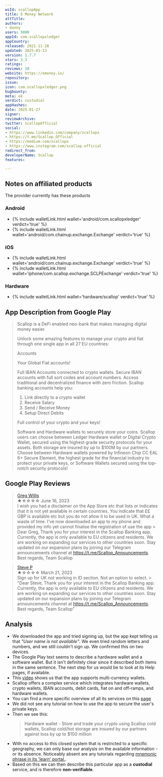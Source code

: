 ```yaml
---
wsId: scallopApp
title: E Money Network
altTitle: 
authors:
- danny
users: 5000
appId: com.scallopxledger
appCountry: 
released: 2021-11-28
updated: 2025-03-13
version: 1.7.7
stars: 3.3
ratings: 
reviews: 10
website: https://emoney.io/
repository: 
issue: 
icon: com.scallopxledger.png
bugbounty: 
meta: ok
verdict: custodial
appHashes: 
date: 2025-01-27
signer: 
reviewArchive: 
twitter: ScallopOfficial
social:
- https://www.linkedin.com/company/scallopx
- https://t.me/Scallop_Official
- https://medium.com/scallopx
- https://www.instagram.com/scallop.official
redirect_from: 
developerName: Scallop
features: 

---
```


## Notes on affiliated products 

The provider currently has these products

### Android

- {% include walletLink.html wallet='android/com.scallopxledger' verdict='true' %}
- {% include walletLink.html wallet='android/com.chainup.exchange.Exchange' verdict='true' %}

### iOS

- {% include walletLink.html wallet='android/com.chainup.exchange.Exchange' verdict='true' %}
- {% include walletLink.html wallet='iphone/com.scallop.exchange.SCLPExchange' verdict='true' %}

### Hardware 

- {% include walletLink.html wallet='hardware/scallop' verdict='true' %}

## App Description from Google Play

> Scallop is a DeFi enabled neo-bank that makes managing digital money easier.
>
> Unlock some amazing features to manage your crypto and fiat through one single app in all 27 EU countries:
>
> Accounts
> 
> Your Global Fiat accounts!
>
> Full IBAN Accounts connected to crypto wallets. Secure IBAN accounts with full sort codes and account numbers. Access traditional and decentralized finance with zero friction. Scallop banking accounts help you:
> 1. Link directly to a crypto wallet
> 2. Receive Salary
> 3. Send / Receive Money
> 4. Setup Direct Debits
> 
> Full control of your crypto and your keys!
> 
> Software and Hardware wallets to securely store your coins. Scallop users can choose between Ledger Hardware wallet or Digital Crypto Wallet, secured using the highest grade security protocols for your assets. Both storage are insured by up to $100M by our partners. Choose between Hardware wallets powered by Infineon Chip CC EAL 6+ Secure Element, the highest grade for the financial industry to protect your private keys, or Software Wallets secured using the top-notch security protocols!

## Google Play Reviews

> [Greg Willis](https://play.google.com/store/apps/details?id=com.scallopxledger&gl=li)<br>
  ★☆☆☆☆ June 16, 2023 <br>
       I wish you had a disclaimer on the App Store etc that lists or indicates that it is not yet available in certain countries. You indicate that ££ GBP is available etc but you do not allow it to be used in UK. What a waste of time. I've now downloaded an app to my phone and provided my info yet cannot finalise the registration of use the app
         > Dear Greg, Thank you for your interest in the Scallop Banking app. Currently, the app is only available to EU citizens and residents. We are working on expanding our services to other countries soon. Stay updated on our expansion plans by joining our Telegram announcements channel at https://t.me/Scallop_Announcements. Best regards, Team Scallop

> [Steve P](https://play.google.com/store/apps/details?id=com.scallopxledger&gl=li)<br>
  ★☆☆☆☆ March 21, 2023 <br>
       Sign up for UK not working in ID section. Not an option to select.
         > "Dear Steve, Thank you for your interest in the Scallop Banking app. Currently, the app is only available to EU citizens and residents. We are working on expanding our services to other countries soon. Stay updated on our expansion plans by joining our Telegram announcements channel at https://t.me/Scallop_Announcements. Best regards, Team Scallop"

## Analysis 

- We downloaded the app and tried signing up, but the app kept telling us that *"User name is not available"*. We even tried random letters and numbers, and we still couldn't sign up. We confirmed this on two devices.
- The Google Play text seems to describe a hardware wallet and a software wallet. But it isn't definitely clear since it described both items in the same sentence. The next step for us would be to look at its Help pages, if available.
- This [video](https://www.youtube.com/watch?v=b0qdWYxw-3o) shows us that the app supports multi-currency wallets.
- Scallop offers a complex service which integrates hardware wallets, crypto wallets, IBAN accounts, debit cards, fiat on and off-ramps, and hardware wallets. 
- You can find a more specific overview of all its services on this [page](https://learn.scallopx.com/scallop/what-is-scallop)
- We did not see any tutorial on how to use the app to secure the user's private keys. 
- Then we see this:
  > Hardware wallet - Store and trade your crypto using Scallop cold wallets, Scallop cold/hot storage are insured by our partners against loss by up to $100 million
- With no access to this closed system that is restricted to a specific geography, we can only base our analysis on the available information - or its absence. Noticeably absent are any tutorials regarding [mnemonic phrase in its 'learn' portal.](https://learn.scallopx.com/scallop/what-is-scallop?q=mnemonic). 
- Based on this we can then describe this particular app as a **custodial** service, and is therefore **non-verifiable**.
